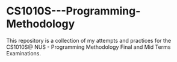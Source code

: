 # CS1010S---Programming-Methodology
This repository is a collection of my attempts and practices for the CS1010S@ NUS - Programming Methodology Final and Mid Terms Examinations. 
